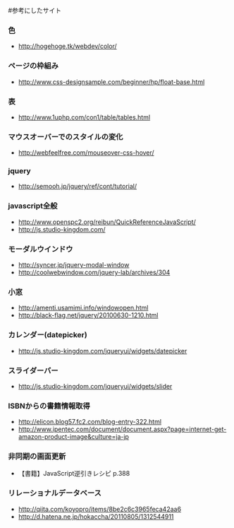 #参考にしたサイト

### 色
- http://hogehoge.tk/webdev/color/

### ページの枠組み
- http://www.css-designsample.com/beginner/hp/float-base.html

### 表
- http://www.1uphp.com/con1/table/tables.html

### マウスオーバーでのスタイルの変化
- http://webfeelfree.com/mouseover-css-hover/

### jquery
- http://semooh.jp/jquery/ref/cont/tutorial/

### javascript全般
- http://www.openspc2.org/reibun/QuickReferenceJavaScript/
- http://js.studio-kingdom.com/

### モーダルウインドウ
- http://syncer.jp/jquery-modal-window
- http://coolwebwindow.com/jquery-lab/archives/304

### 小窓
- http://amenti.usamimi.info/windowopen.html
- http://black-flag.net/jquery/20100630-1210.html

### カレンダー(datepicker)
- http://js.studio-kingdom.com/jqueryui/widgets/datepicker

### スライダーバー
- http://js.studio-kingdom.com/jqueryui/widgets/slider

### ISBNからの書籍情報取得
- http://elicon.blog57.fc2.com/blog-entry-322.html
- http://www.ipentec.com/document/document.aspx?page=internet-get-amazon-product-image&culture=ja-jp

### 非同期の画面更新
- 【書籍】JavaScript逆引きレシピ p.388

### リレーショナルデータベース
- http://qiita.com/koyopro/items/8be2c6c3965feca42aa6
- http://d.hatena.ne.jp/hokaccha/20110805/1312544911
